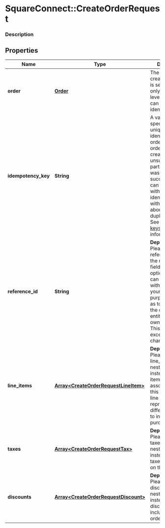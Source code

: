 # SquareConnect::CreateOrderRequest

### Description



## Properties
Name | Type | Description | Notes
------------ | ------------- | ------------- | -------------
**order** | [**Order**](Order.md) | The order to create. If this field is set, then the only other top-level field that can be set is the idempotency_key. | [optional] 
**idempotency_key** | **String** | A value you specify that uniquely identifies this order among orders you&#39;ve created.  If you&#39;re unsure whether a particular order was created successfully, you can reattempt it with the same idempotency key without worrying about creating duplicate orders.  See [Idempotency keys](#idempotencykeys) for more information. | [optional] 
**reference_id** | **String** | __Deprecated__: Please set the reference_id on the nested [order](#type-order) field instead.  An optional ID you can associate with the order for your own purposes (such as to associate the order with an entity ID in your own database).  This value cannot exceed 40 characters. | [optional] 
**line_items** | [**Array&lt;CreateOrderRequestLineItem&gt;**](CreateOrderRequestLineItem.md) | __Deprecated__: Please set the line_items on the nested [order](#type-order) field instead.  The line items to associate with this order.  Each line item represents a different product to include in a purchase. | [optional] 
**taxes** | [**Array&lt;CreateOrderRequestTax&gt;**](CreateOrderRequestTax.md) | __Deprecated__: Please set the taxes on the nested [order](#type-order) field instead.  The taxes to include on the order. | [optional] 
**discounts** | [**Array&lt;CreateOrderRequestDiscount&gt;**](CreateOrderRequestDiscount.md) | __Deprecated__: Please set the discounts on the nested [order](#type-order) field instead.  The discounts to include on the order. | [optional] 


